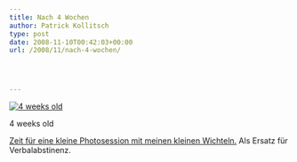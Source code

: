 ```yaml
---
title: Nach 4 Wochen
author: Patrick Kollitsch
type: post
date: 2008-11-10T00:42:03+00:00
url: /2008/11/nach-4-wochen/




---
```

 

<div class="flickr">
  <a href="http://www.flickr.com/photos/schreibblogade/3019493392/" title="4 weeks old"><img src="//farm4.static.flickr.com/3175/3019493392_a96766bca8.jpg" alt="4 weeks old" /></a></p> 
  
  <p>
    4 weeks old
  </p>
</div>

[Zeit für eine kleine Photosession mit meinen kleinen Wichteln.][1] Als Ersatz für Verbalabstinenz.

 [1]: http://flickr.com/photos/schreibblogade/tags/puppies4weeks/